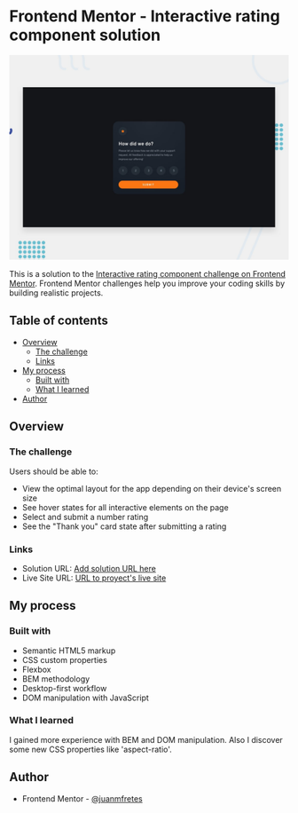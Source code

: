 # Frontend Mentor - Interactive rating component solution

![Design preview for the Interactive rating component coding challenge](./design/desktop-preview.jpg)

This is a solution to the [Interactive rating component challenge on Frontend Mentor](https://www.frontendmentor.io/challenges/interactive-rating-component-koxpeBUmI). Frontend Mentor challenges help you improve your coding skills by building realistic projects.

## Table of contents

- [Overview](#overview)
  - [The challenge](#the-challenge)
  - [Links](#links)
- [My process](#my-process)
  - [Built with](#built-with)
  - [What I learned](#what-i-learned)
- [Author](#author)

## Overview

### The challenge

Users should be able to:

- View the optimal layout for the app depending on their device's screen size
- See hover states for all interactive elements on the page
- Select and submit a number rating
- See the "Thank you" card state after submitting a rating

### Links

- Solution URL: [Add solution URL here](https://your-solution-url.com)
- Live Site URL: [URL to proyect's live site](https://juanmfretes.github.io/interactive-rating-component-fem/)

## My process

### Built with

- Semantic HTML5 markup
- CSS custom properties
- Flexbox
- BEM methodology
- Desktop-first workflow
- DOM manipulation with JavaScript

### What I learned

I gained more experience with BEM and DOM manipulation. Also I discover some new CSS properties like 'aspect-ratio'.

## Author

- Frontend Mentor - [@juanmfretes](https://www.frontendmentor.io/profile/juanmfretes)
